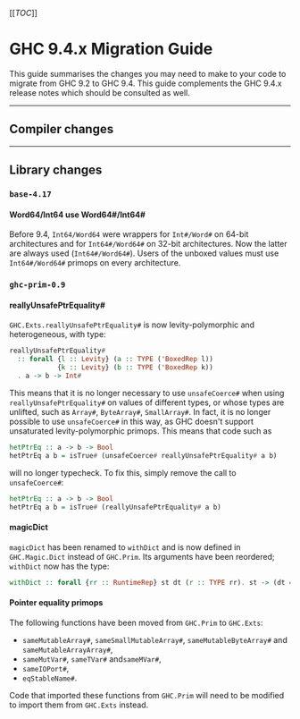 [[_TOC_]]

# GHC 9.4.x Migration Guide


This guide summarises the changes you may need to make to your code to migrate from GHC 9.2 to GHC 9.4. This guide complements the GHC 9.4.x release notes which should be consulted as well.

---

## Compiler changes


---

## Library changes

### `base-4.17`

#### Word64/Int64 use Word64#/Int64#

Before 9.4, `Int64/Word64` were wrappers for `Int#/Word#` on 64-bit architectures and for `Int64#/Word64#` on 32-bit architectures. Now the latter are always used (`Int64#/Word64#`). Users of the unboxed values must use `Int64#/Word64#` primops on every architecture.

### `ghc-prim-0.9`

#### reallyUnsafePtrEquality#

`GHC.Exts.reallyUnsafePtrEquality#` is now levity-polymorphic and heterogeneous, with type:

```haskell
reallyUnsafePtrEquality#
  :: forall {l :: Levity} (a :: TYPE ('BoxedRep l))
            {k :: Levity} (b :: TYPE ('BoxedRep k))
  . a -> b -> Int#
```

This means that it is no longer necessary to use `unsafeCoerce#` when using `reallyUnsafePtrEquality#` on values of different types, or whose types are unlifted, such as `Array#`, `ByteArray#`, `SmallArray#`. In fact, it is no longer possible to use `unsafeCoerce#` in this way, as GHC doesn't support unsaturated levity-polymorphic primops. This means that code such as

```haskell
hetPtrEq :: a -> b -> Bool
hetPtrEq a b = isTrue# (unsafeCoerce# reallyUnsafePtrEquality# a b)
```

will no longer typecheck. To fix this, simply remove the call to `unsafeCoerce#`:

```haskell
hetPtrEq :: a -> b -> Bool
hetPtrEq a b = isTrue# (reallyUnsafePtrEquality# a b)
```

#### magicDict

`magicDict` has been renamed to `withDict` and is now defined in `GHC.Magic.Dict` instead of `GHC.Prim`. Its arguments have been reordered; `withDict` now has the type:

```haskell
withDict :: forall {rr :: RuntimeRep} st dt (r :: TYPE rr). st -> (dt => r) -> r
```

#### Pointer equality primops

The following functions have been moved from `GHC.Prim` to `GHC.Exts`:
  - `sameMutableArray#`, `sameSmallMutableArray#`, `sameMutableByteArray#`
     and `sameMutableArrayArray#`,
  - `sameMutVar#`, `sameTVar#` and`sameMVar#`,
  - `sameIOPort#`,
  - `eqStableName#`.

Code that imported these functions from `GHC.Prim` will need to be modified to import them from `GHC.Exts` instead.